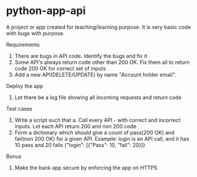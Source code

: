 # python-app-api
A project or app created for teaching/learning purpose. It is very basic code with bugs with purpose. 

Requirements
1. There are bugs in API code. Identify the bugs and fix it
2. Some API's always return code other than 200 OK. Fix them all to return code 200 OK for correct set of inputs
3. Add a new API(DELETE/UPDATE) by name "Account holder email". 

Deploy the app
1. Let there be a log file showing all incoming requests and return code

Test cases
1. Write a script such that
      a. Call every API - with correct and incorrect inputs. Let each API return 200 and non 200 code
2. Form a dictionary which should give a count of pass(200 OK) and fail(non 200 OK) for a given API.
    Example: login is an API call, and it has 10 pass and 20 fails
      {"login": [{"Pass": 10, "fail": 20}]}

Bonus
1. Make the bank app secure by enforcing the app on HTTPS


